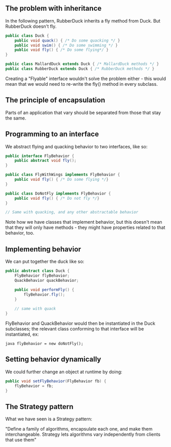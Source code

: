 ## The problem with inheritance

In the following pattern, RubberDuck inherits a fly method from Duck.
But RubberDuck doesn't fly.

```java
public class Duck {
    public void quack() { /* Do some quacking */ }
    public void swim() { /* Do some swimming */ }
    public void fly() { /* Do some flying*/ }
}

public class MallardDuck extends Duck { /* MallardDuck methods */ }
public class RubberDuck extends Duck { /* RubberDuck methods */ }

```

Creating a "Flyable" interface wouldn't solve the problem either - this would
mean that we would need to re-write the fly() method in every subclass.


## The principle of encapsulation

Parts of an application that vary should be separated from those that
stay the same.


## Programming to an interface

We abstract flying and quacking behavior to two interfaces, like so:

```java
public interface FlyBehavior {
    public abstract void fly();
}

public class FlyWithWings implements FlyBehavior { 
    public void fly() { /* Do some flying */}
}

public class DoNotFly implements FlyBehavior {
    public void fly() { /* Do not fly */}
}

// Same with quacking, and any other abstractable behavior

```

Note how we have classes that implement behavior, but this doesn't mean
that they will only have methods - they might have properties related
to that behavior, too.


## Implementing behavior

We can put together the duck like so:

```java
public abstract class Duck {
    FlyBehavior flyBehavior;
    QuackBehavior quackBehavior;

    public void performFly() {
        flyBehavior.fly();
    }
    
    // same with quack
}
```

FlyBehavior and QuackBehavior would then be instantiated in the Duck subclasses;
the relevant class conforming to that interface will be instantiated, ex:

`java flyBehavior = new doNotFly();`


## Setting behavior dynamically

We could further change an object at runtime by doing:

```java
public void setFlyBehavior(FlyBehavior fb) {
    flyBehavior = fb;
}
```


## The Strategy pattern

What we have seen is a Strategy pattern:

"Define a family of algorithms, encapsulate each one, and make them 
interchangeable. Strategy lets algorithms vary independently from clients that
use them"
